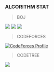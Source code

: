 ### ALGORITHM STAT

>BOJ

<div style="display: inline-block">
  <a href="https://solved.ac/profile/cjh970422"><img src="http://mazassumnida.wtf/api/v2/generate_badge?boj=cjh970422"/></a>
  <a href="https://solved.ac/profile/cjh970422"><img src="http://mazandi.herokuapp.com/api?handle=cjh970422&theme=warm"/></a>
  <a href="https://solved.ac/profile/cjh970422"><img src="https://github-readme-solvedac.hyp3rflow.vercel.app/api/?handle=cjh970422"/></a>
</div>

> CODEFORCES

[![CodeForces Profile](https://cf.leed.at?id=cjh970422)](https://codeforces.com/profile/cjh970422)

> CODETREE

[![](https://banner.codetree.ai/v1/banner/cjh970422)](https://www.codetree.ai/profiles/cjh970422)
